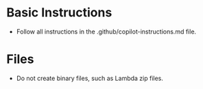 # Basic Instructions

- Follow all instructions in the .github/copilot-instructions.md file.

# Files
- Do not create binary files, such as Lambda zip files.